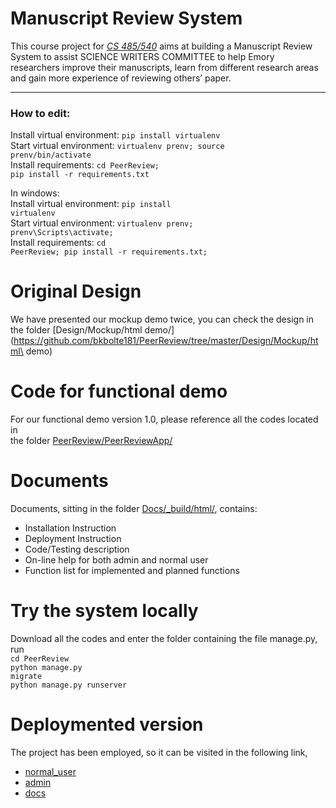 Manuscript Review System
============================
This course project for [*CS 485/540*](http://www.mathcs.emory.edu/~cs540000/) aims at building a Manuscript Review System to assist SCIENCE WRITERS COMMITTEE to help Emory researchers improve their manuscripts, learn from different research areas and gain more experience of reviewing others’ paper.
____________________________
<h3>How to edit:</h3>

Install virtual environment: <code>pip install virtualenv</code><br>
Start virtual environment: <code>virtualenv prenv; source prenv/bin/activate</code><br>
Install requirements: <code>cd PeerReview; pip install -r requirements.txt</code><br>


In windows:<br>
Install virtual environment: <code>pip install virtualenv</code><br>
Start virtual environment: <code>virtualenv prenv; prenv\Scripts\activate;</code><br>
Install requirements: <code>cd PeerReview; pip install -r requirements.txt;  </code><br>


Original Design
============================
We have presented our mockup demo twice, you can check the design in the 
folder [Design/Mockup/html demo/](https://github.com/bkbolte181/PeerReview/tree/master/Design/Mockup/html\ demo)

Code for functional demo
============================
For our functional demo version 1.0, please reference all the codes located in  
the folder [PeerReview/PeerReviewApp/](https://github.com/bkbolte181/PeerReview/tree/master/PeerReview/PeerReviewApp)

Documents
============================
Documents, sitting in the folder [Docs/_build/html/](https://github.com/bkbolte181/PeerReview/tree/master/Docs/_build/html), contains:

* Installation Instruction
* Deployment Instruction
* Code/Testing description
* On-line help for both admin and normal user
* Function list for implemented and planned functions

Try the system locally
============================
Download all the codes and enter the folder containing the file manage.py, run<br>
<code>cd PeerReview</code><br>
<code>python manage.py migrate</code><br>
<code>python manage.py runserver</code>

Deploymented version
============================
The project has been employed, so it can be visited in the following link,<br>
*  [normal_user](http://5ae8d563.ngrok.com/)
*  [admin](http://5ae8d563.ngrok.com/admin_login)
*  [docs](http://peerreview.readthedocs.org)
